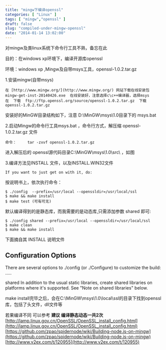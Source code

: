 ```yaml
---
title: "mingw下编译openssl"
categories: [ "Linux" ]
tags: [ "mingw","openssl" ]
draft: false
slug: "compiled-under-mingw-openssl"
date: "2014-01-14 13:02:00"
---
```


对mingw及类linux系统下命令行工具不熟，备忘在此

 目的：在windows xp环境下，编译开源库openssl

环境：windows xp ,Mingw及自带msys工具，openssl-1.0.2.tar.gz


<!--more-->


1.安装mingw(自带msys)

    在 [http://www.mingw.org/](http://www.mingw.org/) 网站下载在线安装包mingw-get-inst-20140426.exe  在线安装好，注意选择c\c++编译器，选择msys
    在  下载  ftp://ftp.openssl.org/source/openssl-1.0.2.tar.gz  下载 openssl-1.0.2.tar.gz 
  安装好的MinGW目录结构如下，注意 D:\MinGW\msys\1.0目录下的 msys.bat

2.启动Mingw的命令行工具msys.bat ，命令行方式，解压缩 openssl-1.0.2.tar.gz 文件  

    命令：     tar -zxvf openssl-1.0.2.tar.gz

   进入解压后的 openssl源代码目录C:\MinGW\msys\1.0\src\  ，如图

3.编译方法见INSTALL  文件，以及INSTALL.WIN32文件

    If you want to just get on with it, do:

  按说明书上，依次执行命令：

    $ ./config  --prefix=/usr/local --openssldir=/usr/local/ssl
    $ make && make install
    $ make test (可有可无)

  默认编译得到的是静态库，而我需要的是动态库,只需添加参数 shared 即可:
  

    $ ./config shared --prefix=/usr/local --openssldir=/usr/local/ssl
    $ make clean
    $ make && make install

下面摘自其 INSTALL 说明文件

Configuration Options
 ---------------------
 There are several options to ./config (or ./Configure) to customize
 the build:         .....

  shared        In addition to the usual static libraries, create shared
                libraries on platforms where it's supported.  See "Note on
                shared libraries" below.

make install完毕之后，会在C:\MinGW\msys\1.0\local\ssl的目录下找到openssl库，包括了头文件，dll文件等

若果编译不同 可以参考 **建议 编译静态动态一共2次**
[http://lamp.linux.gov.cn/OpenSSL/OpenSSL_install_config.html](http://lamp.linux.gov.cn/OpenSSL/OpenSSL_install_config.html)
[https://github.com/zpao/spidernode/wiki/Building-node.js-on-mingw](https://github.com/zpao/spidernode/wiki/Building-node.js-on-mingw)
[http://www.v2ex.com/t/120955](http://www.v2ex.com/t/120955)